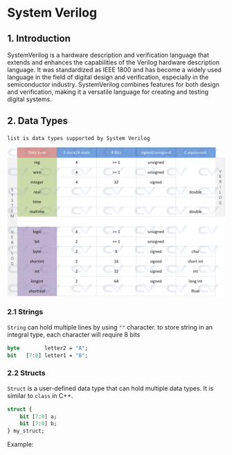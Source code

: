 # System Verilog

## 1. Introduction

SystemVerilog is a hardware description and verification language that extends and enhances the capabilities of the Verilog hardware description language. It was standardized as IEEE 1800 and has become a widely used language in the field of digital design and verification, especially in the semiconductor industry. SystemVerilog combines features for both design and verification, making it a versatile language for creating and testing digital systems.

## 2. Data Types

`list is data types supported by System Verilog`

![image](data-types.png)

### 2.1 Strings

`String` can hold multiple lines by using `""` character.
to store string in an integral type, each character will require 8 bits

```sv
byte        letter2 = "A";
bit   [7:0] letter1 = "B";
```

### 2.2 Structs

`Struct` is a user-defined data type that can hold multiple data types. It is similar to `class` in C++.

```sv
struct {
    bit [7:0] a;
    bit [7:0] b;
} my_struct;
```
Example:

```sv